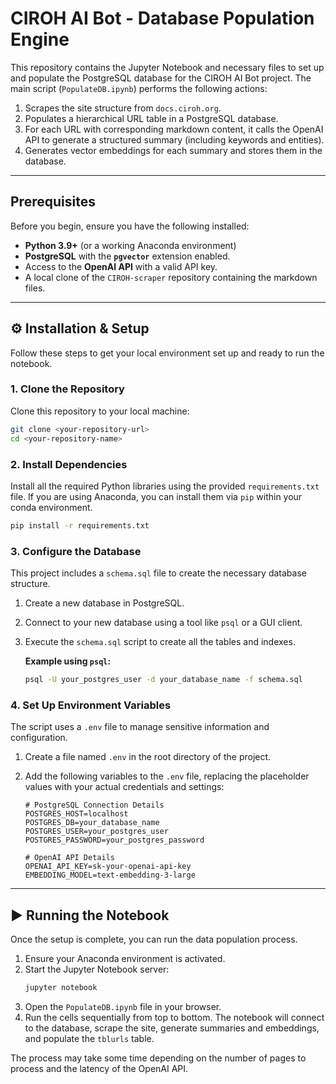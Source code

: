 # CIROH AI Bot - Database Population Engine

This repository contains the Jupyter Notebook and necessary files to set up and populate the PostgreSQL database for the CIROH AI Bot project. The main script (`PopulateDB.ipynb`) performs the following actions:
1.  Scrapes the site structure from `docs.ciroh.org`.
2.  Populates a hierarchical URL table in a PostgreSQL database.
3.  For each URL with corresponding markdown content, it calls the OpenAI API to generate a structured summary (including keywords and entities).
4.  Generates vector embeddings for each summary and stores them in the database.

---

## Prerequisites

Before you begin, ensure you have the following installed:
* **Python 3.9+** (or a working Anaconda environment)
* **PostgreSQL** with the **`pgvector`** extension enabled.
* Access to the **OpenAI API** with a valid API key.
* A local clone of the `CIROH-scraper` repository containing the markdown files.

---

## ⚙️ Installation & Setup

Follow these steps to get your local environment set up and ready to run the notebook.

### 1. Clone the Repository

Clone this repository to your local machine:
```bash
git clone <your-repository-url>
cd <your-repository-name>
```

### 2. Install Dependencies

Install all the required Python libraries using the provided `requirements.txt` file. If you are using Anaconda, you can install them via `pip` within your conda environment.
```bash
pip install -r requirements.txt
```

### 3. Configure the Database

This project includes a `schema.sql` file to create the necessary database structure.

1.  Create a new database in PostgreSQL.
2.  Connect to your new database using a tool like `psql` or a GUI client.
3.  Execute the `schema.sql` script to create all the tables and indexes.

    **Example using `psql`:**
    ```bash
    psql -U your_postgres_user -d your_database_name -f schema.sql
    ```

### 4. Set Up Environment Variables

The script uses a `.env` file to manage sensitive information and configuration.

1.  Create a file named `.env` in the root directory of the project.
2.  Add the following variables to the `.env` file, replacing the placeholder values with your actual credentials and settings:

    ```env
    # PostgreSQL Connection Details
    POSTGRES_HOST=localhost
    POSTGRES_DB=your_database_name
    POSTGRES_USER=your_postgres_user
    POSTGRES_PASSWORD=your_postgres_password

    # OpenAI API Details
    OPENAI_API_KEY=sk-your-openai-api-key
    EMBEDDING_MODEL=text-embedding-3-large
    ```

---

## ▶️ Running the Notebook

Once the setup is complete, you can run the data population process.

1.  Ensure your Anaconda environment is activated.
2.  Start the Jupyter Notebook server:
    ```bash
    jupyter notebook
    ```
3.  Open the `PopulateDB.ipynb` file in your browser.
4.  Run the cells sequentially from top to bottom. The notebook will connect to the database, scrape the site, generate summaries and embeddings, and populate the `tblurls` table.

The process may take some time depending on the number of pages to process and the latency of the OpenAI API.
